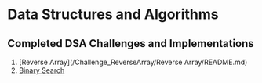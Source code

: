# Data Structures and Algorithms

## Completed DSA Challenges and Implementations
1. [Reverse Array](/Challenge_ReverseArray/Reverse Array/README.md)
2. [Binary Search](/Challenge02_BinarySearch/README.md)
